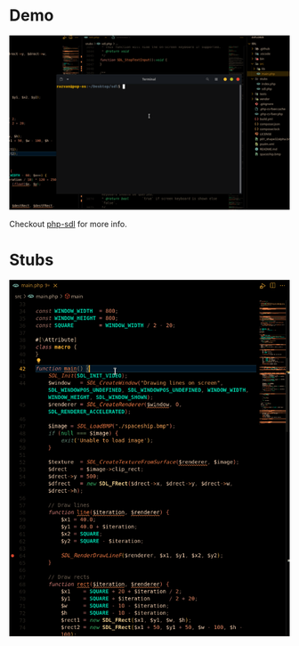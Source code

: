 # Demo

![image](./demo.gif)

Checkout [php-sdl](https://github.com/Ponup/php-sdl/tree/master/src) for more info.

# Stubs

![image](./stubs.gif)